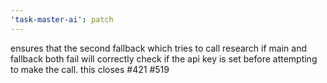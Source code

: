 ```yaml
---
'task-master-ai': patch
---
```


ensures that the second fallback which tries to call research if main and fallback both fail will correctly check if the api key is set before attempting to make the call. this closes #421 #519
